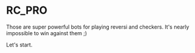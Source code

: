 RC_PRO
======

Those are super powerful bots for playing reversi and checkers. It's nearly impossible to win against them ;)

Let's start.
